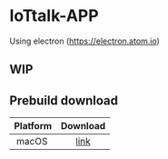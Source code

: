 # IoTtalk-APP
Using electron (https://electron.atom.io)

## WIP

## Prebuild download
| Platform | Download |
| -------- |:--------:|
|  macOS   | [link](https://drive.google.com/open?id=0BxfwACpMA6pDb05udlZJLXZxYjg)| 
